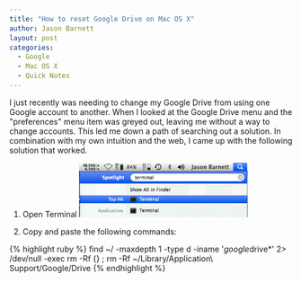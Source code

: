 ```yaml
---
title: "How to reset Google Drive on Mac OS X"
author: Jason Barnett
layout: post
categories:
  - Google
  - Mac OS X
  - Quick Notes
---
```

I just recently was needing to change my Google Drive from using one Google account to another. When I looked at the Google Drive menu and the "preferences" menu item was greyed out, leaving me without a way to change accounts. This led me down a path of searching out a solution. In combination with my own intuition and the web, I came up with the following solution that worked.

1. Open Terminal
    [<img class="alignnone size-medium wp-image-100" alt="Terminal Application" src="/img/spotlight_terminal.png" width="300" height="97" />][1]</li>

2. Copy and paste the following commands:

{% highlight ruby %}
find ~/ -maxdepth 1 -type d -iname '*google*drive*' 2> /dev/null -exec rm -Rf {} \;
rm -Rf ~/Library/Application\ Support/Google/Drive
{% endhighlight %}

[1]: /img/spotlight_terminal.png
